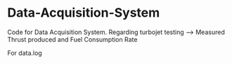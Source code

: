 # Data-Acquisition-System

Code for Data Acquisition System. Regarding turbojet testing --> Measured Thrust produced and Fuel Consumption Rate

For data.log
